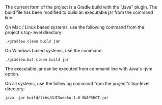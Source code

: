 The current form of the project is a Gradle build with the "Java" plugin. The build file has been modified to build an executable jar from the command line.

On Mac / Linux based systems, use the following command from the project's top-level directory:
```
./gradlew clean build jar
```
On Windows based systems, use the command:
```
./gradlew.bat clean build jar
```

The executable jar can be executed from command line with Java's -jvm option.

On all systems, use the following command from the project's top-level directory:
```
java -jar build/libs/GUISudoku-1.0-SNAPSHOT.jar
```
